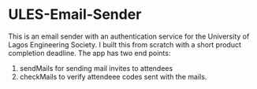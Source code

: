 # ULES-Email-Sender

This is an email sender with an authentication service for the University of Lagos Engineering Society. I built this from scratch with a short product completion deadline. The app has two end points:
1. sendMails for sending mail invites to attendees
2. checkMails to verify attendeee codes sent with the mails.
